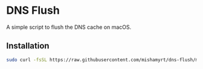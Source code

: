# DNS Flush

A simple script to flush the DNS cache on macOS.

## Installation

```bash
sudo curl -fsSL https://raw.githubusercontent.com/mishamyrt/dns-flush/main/dns-flush.sh | bash